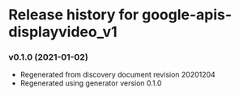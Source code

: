 # Release history for google-apis-displayvideo_v1

### v0.1.0 (2021-01-02)

* Regenerated from discovery document revision 20201204
* Regenerated using generator version 0.1.0


